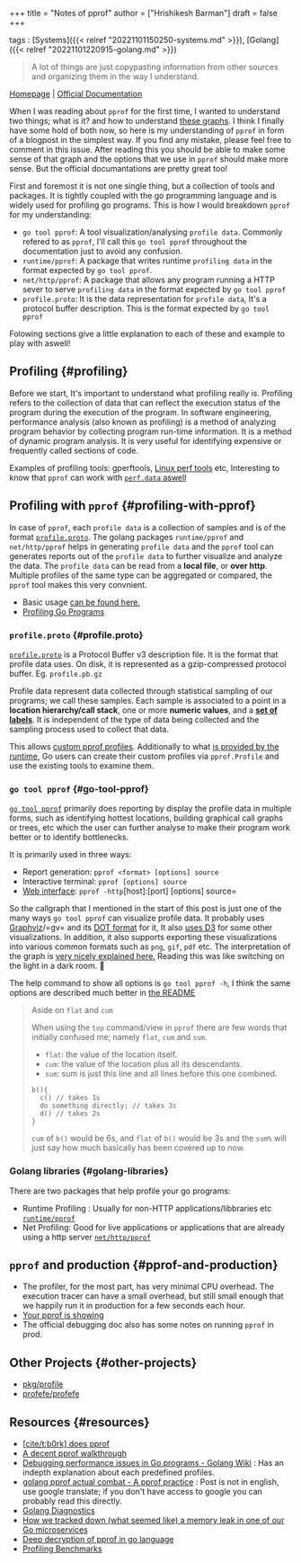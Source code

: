 +++
title = "Notes of pprof"
author = ["Hrishikesh Barman"]
draft = false
+++

tags
: [Systems]({{< relref "20221101150250-systems.md" >}}), [Golang]({{< relref "20221101220915-golang.md" >}})

> A lot of things are just copypasting information from other sources and organizing them in the way I understand.

[Homepage](https://github.com/google/pprof) | [Official Documentation](https://github.com/google/pprof/tree/master/doc)

When I was reading about `pprof` for the first time, I wanted to understand two things; what is it? and how to understand [these graphs](https://www.robustperception.io/wp-content/uploads/2019/04/viewport.png). I think I finally have some hold of both now, so here is my understanding of `pprof` in form of a blogpost in the simplest way. If you find any mistake, please feel free to comment in this issue. After reading this you should be able to make some sense of that graph and the options that we use in `pprof` should make more sense. But the official documantations are pretty great too!

First and foremost it is not one single thing, but a collection of tools and packages. It is tightly coupled with the go programming language and is widely used for profiling go programs. This is how I would breakdown `pprof` for my understanding:

-   `go tool pprof`: A tool visualization/analysing `profile data`. Commonly refered to as `pprof`, I'll call this `go tool pprof` throughout the documentation just to avoid any confusion.
-   `runtime/pprof`: A package that writes runtime `profiling data` in the format expected by `go tool pprof`.
-   `net/http/pprof`: A package that allows any program running a HTTP sever to serve `profiling data` in the format expected by `go tool pprof`
-   `profile.proto`: It is the data representation for `profile data`, It's a protocol buffer description. This is the format expected by `go tool pprof`

Folowing sections give a little explanation to each of these and example to play with aswell!


## Profiling {#profiling}

Before we start, It's important to understand what profiling really is. Profiling refers to the collection of data that can reflect the execution status of the program during the execution of the program. In software engineering, performance analysis (also known as profiling) is a method of analyzing program behavior by collecting program run-time information. It is a method of dynamic program analysis. It is very useful for identifying expensive or frequently called sections of code.

Examples of profiling tools: gperftools, [Linux perf tools](/docs/books/perf_little_book) etc, Interesting to know that `pprof` can work with [`perf.data` aswell](https://github.com/google/pprof#using-pprof-with-linux-perf)


## Profiling with `pprof` {#profiling-with-pprof}

In case of `pprof`, each `profile data` is a collection of samples and is of the format [`profile.proto`](https://github.com/google/pprof/blob/master/proto/profile.proto). The golang packages `runtime/pprof` and `net/http/pprof` helps in generating `profile data` and the `pprof` tool can generates reports out of the `profile data` to further visualize and analyze the data. The `profile data` can be read from a **local file**, or **over http**. Multiple profiles of the same type can be aggregated or compared, the `pprof` tool makes this very convnient.

-   Basic usage [can be found here.](https://github.com/google/pprof#basic-usage)
-   [Profiling Go Programs](https://blog.golang.org/pprof)


### `profile.proto` {#profile.proto}

[`profile.proto`](https://github.com/google/pprof/blob/master/proto/profile.proto) is a Protocol Buffer v3 description file. It is the format that profile data uses. On disk, it is represented as a gzip-compressed protocol buffer. Eg. `profile.pb.gz`

Profile data represent data collected through statistical sampling of our programs; we call these samples. Each sample is associated to a point in a **location hierarchy/call stack**, one or more **numeric values**, and a [**set of labels**](https://github.com/golang/proposal/blob/master/design/17280-profile-labels.md). It is independent of the type of data being collected and the sampling process used to collect that data.

This allows [custom pprof profiles](https://rakyll.org/custom-profiles/). Additionally to what [is provided by the runtime](https://godoc.org/runtime/pprof#Profile), Go users can create their custom profiles via `pprof.Profile` and use the existing tools to examine them.


### `go tool pprof` {#go-tool-pprof}

[`go tool pprof`](https://github.com/google/pprof/tree/master/doc) primarily does reporting by display the profile data in multiple forms, such as identifying hottest locations, building graphical call graphs or trees, etc which the user can further analyse to make their program work better or to identify bottlenecks.

It is primarily used in three ways:

-   Report generation: `pprof <format> [options] source`
-   Interactive terminal: `pprof [options] source`
-   [Web interface](https://rakyll.org/pprof-ui/): `pprof -http`[host]:[port] [options] source=

So the callgraph that I mentioned in the start of this post is just one of the many ways `go tool pprof` can visualize profile data. It probably uses [Graphviz](https://www.graphviz.org/)/=gv= and its [DOT format](https://en.wikipedia.org/wiki/DOT_(graph_description_language)) for it, It also [uses D3](https://github.com/google/pprof/tree/master/third_party) for some other visualizations. In addition, it also supports exporting these visualizations into various common formats such as `png`, `gif`, `pdf` etc. The interpretation of the graph is [very nicely explained here.](https://github.com/google/pprof/tree/master/doc#interpreting-the-callgraph) Reading this was like switching on the light in a dark room. 💯

The help command to show all options is `go tool pprof -h`, I think the same options are described much better in [the README](https://github.com/google/pprof/tree/master/doc#options)

> Aside on `flat` and `cum`
>
> When using the `top` command/view in `pprof` there are few words that initially confused me; namely `flat`, `cum` and `sum`.
>
> -   `flat`: the value of the location itself.
> -   `cum`: the value of the location plus all its descendants.
> -   `sum`: sum is just this line and all lines before this one combined.
>
> <!--listend-->
>
> ```golang
> b(){
>   c() // takes 1s
>   do something directly; // takes 3s
>   d() // takes 2s
> }
> ```
>
> `cum` of `b()` would be 6s, and `flat` of `b()` would be 3s and the `sum%` will just say how much basically has been covered up to now.


### Golang libraries {#golang-libraries}

There are two packages that help profile your go programs:

-   Runtime Profiling : Usually for non-HTTP applications/libbraries etc [`runtime/pprof`](https://godoc.org/runtime/pprof)
-   Net Profiling: Good for live applications or applications that are already using a http server [`net/http/pprof`](https://godoc.org/net/http/pprof)


## `pprof` and production {#pprof-and-production}

-   The profiler, for the most part, has very minimal CPU overhead. The execution tracer can have a small overhead, but still small enough that we happily run it in production for a few seconds each hour.
-   [Your pprof is showing](https://mmcloughlin.com/posts/your-pprof-is-showing)
-   The official debugging doc also has some notes on running `pprof` in prod.


## Other Projects {#other-projects}

-   [pkg/profile](https://github.com/pkg/profile)
-   [profefe/profefe](https://github.com/profefe/profefe)


## Resources {#resources}

-   [[cite/t:b0rk] does pprof](https://jvns.ca/blog/2017/09/24/profiling-go-with-pprof/)
-   [A decent pprof walkthrough](https://artem.krylysov.com/blog/2017/03/13/profiling-and-optimizing-go-web-applications/)
-   [Debugging performance issues in Go programs - Golang Wiki](https://github.com/golang/go/wiki/Performance) : Has an indepth explanation about each predefined profiles.
-   [golang pprof actual combat - A pprof practice](https://blog.wolfogre.com/posts/go-ppof-practice/) : Post is not in english, use google translate; if you don't have access to google you can probably read this directly.
-   [Golang Diagnostics](https://golang.org/doc/diagnostics.html)
-   [How we tracked down (what seemed like) a memory leak in one of our Go microservices](https://blog.detectify.com/2019/09/05/how-we-tracked-down-a-memory-leak-in-one-of-our-go-microservices/)
-   [Deep decryption of pprof in go language](http://archive.is/jh1nv)
-   [Profiling Benchmarks](https://medium.com/@felipedutratine/profile-your-benchmark-with-pprof-fb7070ee1a94)
